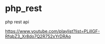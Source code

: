 # php_rest
php rest api 


https://www.youtube.com/playlist?list=PLillGF-RfqbZ3_Xr8do7Q2R752xYrDRAo
